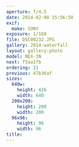 ```yaml
---
aperture: f/4.5
date: 2014-02-08 15:56:58
exif:
  make: SONY
exposure: 1/160
file: DSC00232.JPG
gallery: 2014-waterfall
layout: gallery-photo
model: NEX-3N
next: f5aa1fb
ordering: 21
previous: 47b36af
sizes:
  640w:
    height: 426
    width: 640
  200x200:
    height: 200
    width: 200
  96x96:
    height: 96
    width: 96
title: 
---
```

